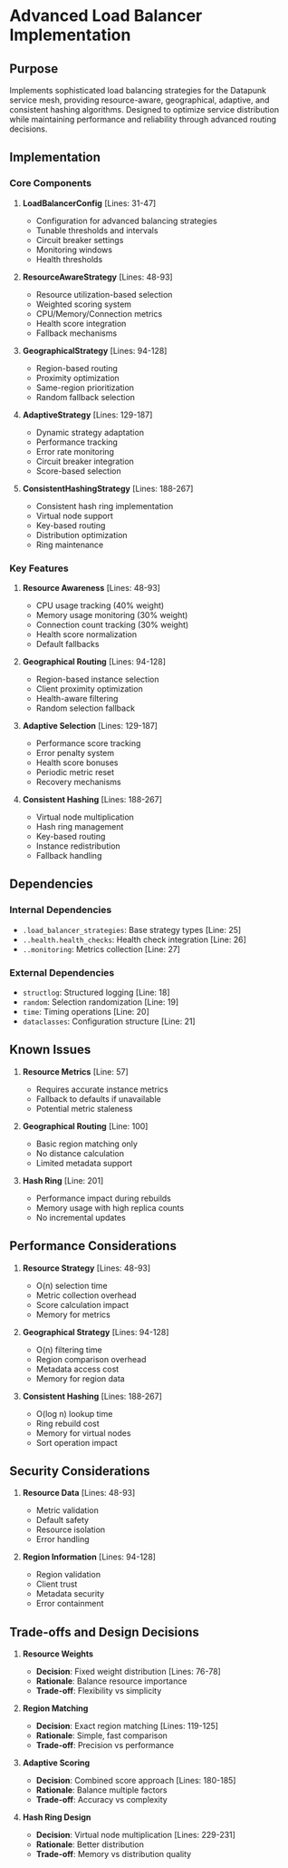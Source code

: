 # Advanced Load Balancer Implementation

## Purpose

Implements sophisticated load balancing strategies for the Datapunk service mesh, providing resource-aware, geographical, adaptive, and consistent hashing algorithms. Designed to optimize service distribution while maintaining performance and reliability through advanced routing decisions.

## Implementation

### Core Components

1. **LoadBalancerConfig** [Lines: 31-47]

   - Configuration for advanced balancing strategies
   - Tunable thresholds and intervals
   - Circuit breaker settings
   - Monitoring windows
   - Health thresholds

2. **ResourceAwareStrategy** [Lines: 48-93]

   - Resource utilization-based selection
   - Weighted scoring system
   - CPU/Memory/Connection metrics
   - Health score integration
   - Fallback mechanisms

3. **GeographicalStrategy** [Lines: 94-128]

   - Region-based routing
   - Proximity optimization
   - Same-region prioritization
   - Random fallback selection

4. **AdaptiveStrategy** [Lines: 129-187]

   - Dynamic strategy adaptation
   - Performance tracking
   - Error rate monitoring
   - Circuit breaker integration
   - Score-based selection

5. **ConsistentHashingStrategy** [Lines: 188-267]
   - Consistent hash ring implementation
   - Virtual node support
   - Key-based routing
   - Distribution optimization
   - Ring maintenance

### Key Features

1. **Resource Awareness** [Lines: 48-93]

   - CPU usage tracking (40% weight)
   - Memory usage monitoring (30% weight)
   - Connection count tracking (30% weight)
   - Health score normalization
   - Default fallbacks

2. **Geographical Routing** [Lines: 94-128]

   - Region-based instance selection
   - Client proximity optimization
   - Health-aware filtering
   - Random selection fallback

3. **Adaptive Selection** [Lines: 129-187]

   - Performance score tracking
   - Error penalty system
   - Health score bonuses
   - Periodic metric reset
   - Recovery mechanisms

4. **Consistent Hashing** [Lines: 188-267]
   - Virtual node multiplication
   - Hash ring management
   - Key-based routing
   - Instance redistribution
   - Fallback handling

## Dependencies

### Internal Dependencies

- `.load_balancer_strategies`: Base strategy types [Line: 25]
- `..health.health_checks`: Health check integration [Line: 26]
- `..monitoring`: Metrics collection [Line: 27]

### External Dependencies

- `structlog`: Structured logging [Line: 18]
- `random`: Selection randomization [Line: 19]
- `time`: Timing operations [Line: 20]
- `dataclasses`: Configuration structure [Line: 21]

## Known Issues

1. **Resource Metrics** [Line: 57]

   - Requires accurate instance metrics
   - Fallback to defaults if unavailable
   - Potential metric staleness

2. **Geographical Routing** [Line: 100]

   - Basic region matching only
   - No distance calculation
   - Limited metadata support

3. **Hash Ring** [Line: 201]
   - Performance impact during rebuilds
   - Memory usage with high replica counts
   - No incremental updates

## Performance Considerations

1. **Resource Strategy** [Lines: 48-93]

   - O(n) selection time
   - Metric collection overhead
   - Score calculation impact
   - Memory for metrics

2. **Geographical Strategy** [Lines: 94-128]

   - O(n) filtering time
   - Region comparison overhead
   - Metadata access cost
   - Memory for region data

3. **Consistent Hashing** [Lines: 188-267]
   - O(log n) lookup time
   - Ring rebuild cost
   - Memory for virtual nodes
   - Sort operation impact

## Security Considerations

1. **Resource Data** [Lines: 48-93]

   - Metric validation
   - Default safety
   - Resource isolation
   - Error handling

2. **Region Information** [Lines: 94-128]
   - Region validation
   - Client trust
   - Metadata security
   - Error containment

## Trade-offs and Design Decisions

1. **Resource Weights**

   - **Decision**: Fixed weight distribution [Lines: 76-78]
   - **Rationale**: Balance resource importance
   - **Trade-off**: Flexibility vs simplicity

2. **Region Matching**

   - **Decision**: Exact region matching [Lines: 119-125]
   - **Rationale**: Simple, fast comparison
   - **Trade-off**: Precision vs performance

3. **Adaptive Scoring**

   - **Decision**: Combined score approach [Lines: 180-185]
   - **Rationale**: Balance multiple factors
   - **Trade-off**: Accuracy vs complexity

4. **Hash Ring Design**
   - **Decision**: Virtual node multiplication [Lines: 229-231]
   - **Rationale**: Better distribution
   - **Trade-off**: Memory vs distribution quality
